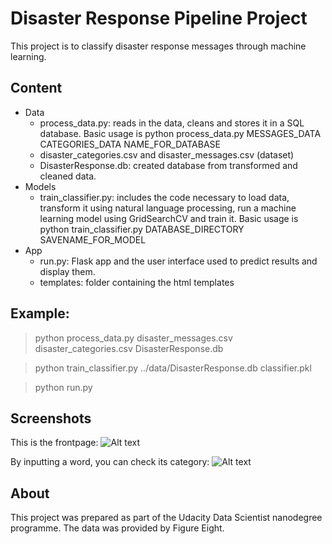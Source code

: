 # Disaster Response Pipeline Project
This project is to classify disaster response messages through machine learning. 

## Content
- Data
  - process_data.py: reads in the data, cleans and stores it in a SQL database. Basic usage is python process_data.py MESSAGES_DATA CATEGORIES_DATA NAME_FOR_DATABASE
  - disaster_categories.csv and disaster_messages.csv (dataset)
  - DisasterResponse.db: created database from transformed and cleaned data.
- Models
  - train_classifier.py: includes the code necessary to load data, transform it using natural language processing, run a machine learning model using GridSearchCV and train it. Basic usage is python train_classifier.py DATABASE_DIRECTORY SAVENAME_FOR_MODEL  
- App
  - run.py: Flask app and the user interface used to predict results and display them.
  - templates: folder containing the html templates

## Example:
> python process_data.py disaster_messages.csv disaster_categories.csv DisasterResponse.db

> python train_classifier.py ../data/DisasterResponse.db classifier.pkl

> python run.py

## Screenshots
This is the frontpage:
![Alt text](https://github.com/ygrynechko/Udacity_DS_Nanodegree/blob/master/Project_2/ScreenShots/clasiffication.png?raw=true "Screenshot1")

By inputting a word, you can check its category:
![Alt text](https://github.com/ygrynechko/Udacity_DS_Nanodegree/blob/master/Project_2/ScreenShots/graphs.png?raw=true "Screenshot2")

## About
This project was prepared as part of the Udacity Data Scientist nanodegree programme. The data was provided by Figure Eight. 
